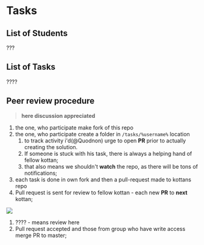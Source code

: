 # Tasks

## List of Students

???

## List of Tasks

????

## Peer review procedure

>**here discussion appreciated**

1. the one, who participate make fork of this repo
1. the one, who participate create a folder in `/tasks/%username%` location
    1. to track activity i'd(@Quodnon) urge to open **PR** prior to actually creating the solution.
    1. If someone is stuck with his task, there is always a helping hand of fellow kottan;
    1. that also means we shouldn't **watch** the repo, as there will be tons of notifications;
1. each task is done in own fork and then a pull-request made to kottans repo
1. Pull request is sent for review to fellow kottan - each new **PR** to **next** kottan;

![](https://media.giphy.com/media/6wpSb2OmYmiRi/giphy.gif)

1. ???? - means review here
1. Pull request accepted and those from group who have write access merge PR to master;